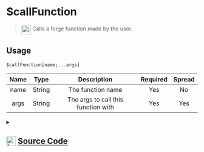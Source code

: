 # $callFunction
> <img align="top" src="https://upload.wikimedia.org/wikipedia/commons/thumb/e/e4/Infobox_info_icon.svg/160px-Infobox_info_icon.svg.png?20150409153300" alt="image" width="25" height="auto"> Calls a forge function made by the user.
## Usage
```
$callFunction[name;...args]
```
| Name | Type | Description | Required | Spread
| :---: | :---: | :---: | :---: | :---: |
name | String | The function name | Yes | No
args | String | The args to call this function with | Yes | Yes
<details>
<summary>
    
## <img align="top" src="https://cdn4.iconfinder.com/data/icons/iconsimple-logotypes/512/github-512.png" alt="image" width="25" height="auto">  [Source Code](https://github.com/tryforge/ForgeScript-V2/blob/main/src/native/callFunction.ts)
    
</summary>
    
```ts
import { ErrorType } from "../structures/ForgeError"
import { ArgType, NativeFunction } from "../structures/NativeFunction"
import { Return } from "../structures/Return"

export default new NativeFunction({
    name: "$callFunction",
    description: "Calls a forge function made by the user.",
    unwrap: true,
    args: [
        {
            name: "name",
            description: "The function name",
            rest: false,
            required: true,
            type: ArgType.String
        },
        {
            name: "args",
            description: "The args to call this function with",
            rest: true,
            type: ArgType.String,
            required: true
        }
    ],
    brackets: true,
    execute(ctx, [ name, args ]) {
        const fn = ctx.client.functions.get(name)
        if (!fn) return Return.error(
            this.error(
                ErrorType.UnknownXName,
                "function",
                name
            )
        )

        return fn.call(ctx, args)
    },
})
```
    
</details>